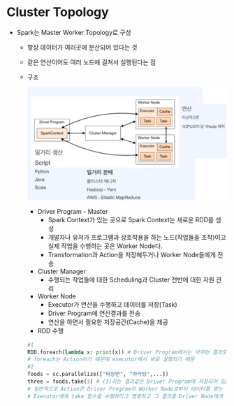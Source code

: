 # Cluster Topology

- Spark는 Master Worker Topology로 구성
    - 항상 데이터가 여러곳에 분산되어 있다는 것
    - 같은 연산이어도 여러 노드에 걸쳐서 실행된다는 점
    - 구조
        
        ![Untitled](Untitled%201.png)
        
        - Driver Program - Master
            - Spark Context가 있는 곳으로 Spark Context는 새로운 RDD를 생성
            - 개발자나 유저가 프로그램과 상호작용을 하는 노드(작업들을 조작)이고 실제 작업을 수행하는 곳은 Worker Node다.
            - Transformation과 Action을 저장해두거나 Worker Node들에게 전송
        - Cluster Manager
            - 수행되는 작업들에 대한 Scheduling과 Cluster 전반에 대한 자원 관리
        - Worker Node
            - Executor가 연산을 수행하고 데이터를 저장(Task)
            - Driver Program에 연산결과를 전송
            - 연산을 하면서 필요한 저장공간(Cache)을 제공
        - RDD 수행
        
        ```python
        #1
        RDD.foreach(lambda x: print(x)) # Driver Program에서는 아무런 결과도 나오지 않음 
        # foreach는 Action이기 때문에 executor에서 바로 실행되기 때문
        #2
        foods = sc.parallelize(["짜장면", "마라탕",...])
        three = foods.take(3) # (3)라는 결과값은 Driver Program에 저장되어 있음
        # 일반적으로 Action은 Driver Program이 Worker Node로부터 데이터를 받는 것 까지 포함
        # Executor에게 take 함수를 수행하라고 명령하고 그 결과를 Driver Node에게 돌려주라고 요청하게 됨
        ```

